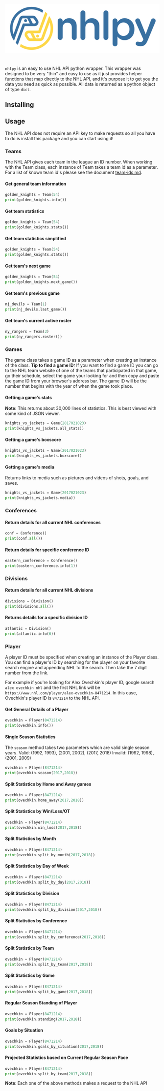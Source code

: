 ![nhlpy logo](https://github.com/0xalexdelgado/nhlpy/blob/master/other/pictures/nhlpy.png)

#
`nhlpy` is an easy to use NHL API python wrapper. This wrapper was designed to be very "thin" and easy to use as it just provides helper functions that map directly to the NHL API, and it's purpose it to get you the data you need as quick as possible. 
All data is returned as a python object of type `dict`. 

## Installing

## Usage

The NHL API does not require an API key to make requests so all you have to do is install this package and you can start using it!

### Teams 
The NHL API gives each team in the league an ID number. When working with the Team class, each instance of Team
takes a team id as a parameter. For a list of known team id's please see the document [team-ids.md](https://google.com).

#### Get general team information
```python
golden_knights = Team(54)
print(golden_knights.info())
```

#### Get team statistics
```python
golden_knights = Team(54)
print(golden_knights.stats())
```

#### Get team statistics simplified
```python
golden_knights = Team(54)
print(golden_knights.stats())
```

#### Get team's next game
```python
golden_knights = Team(54)
print(golden_knights.next_game())
```

#### Get team's previous game
```python
nj_devils = Team(1)
print(nj_devils.last_game())
```

#### Get team's current active roster
```python
ny_rangers = Team(3)
print(ny_rangers.roster())
```

### Games

The game class takes a game ID as a parameter when creating an instance of the class. 
__Tip to find a game ID:__ If you want to find a game ID you can go to the NHL team website
of one of the teams that participated in that game, go their schedule, select the game your
looking for and then copy and paste the game ID from your browser's address bar. The game ID will be the number that begins with the year of when the game took place.  

#### Getting a game's stats 
__Note:__ This returns about 30,000 lines of statistics. This is best viewed with some kind 
of JSON viewer.
```python
knights_vs_jackets = Game(2017021023)
print(knights_vs_jackets.all_stats))
```

#### Getting a game's boxscore
```python
knights_vs_jackets = Game(2017021023)
print(knights_vs_jackets.boxscore))
```

#### Getting a game's media
Returns links to media such as pictures and videos of shots, goals, and saves.

```python
knights_vs_jackets = Game(2017021023)
print(knights_vs_jackets.media))
```

### Conferences

#### Return details for all current NHL conferences
```python
conf = Conference()
print(conf.all())
```

#### Return details for specific conference ID
```python
eastern_conference = Conference()
print(eastern_conference.info(1))
```

### Divisions

#### Return details for all current NHL divisions
```python
divisions = Division()
print(divisions.all())
```

#### Returns details for a specific division ID
```python
atlantic = Division()
print(atlantic.info(6))
```

### Player 

A player ID must be specified when creating an instance of the Player class.
You can find a player's ID by searching for the player on your favorite search engine and appending NHL to the search. Then take the 7 digit number from the link. 

For example if you're looking for Alex Ovechkin's player ID, google search
`alex ovechkin nhl` and the first NHL link will be `https://www.nhl.com/player/alex-ovechkin-8471214`. In this case, Ovechkin's player ID is `8471214` to the NHL API. 

#### Get General Details of a Player
```python
ovechkin = Player(8471214)
print(ovechkin.info())
```

#### Single Season Statistics
The `season` method takes two parameters which are valid single season years. 
Valid: (1992, 1993), (2001, 2002), (2017, 2018)
Invalid: (1992, 1998), (2001, 2009)

```python
ovechkin = Player(8471214)
print(ovechkin.season(2017,2018))
```

#### Split Statistics by Home and Away games
```python
ovechkin = Player(8471214)
print(ovechkin.home_away(2017,2018))
```

#### Split Statistics by Win/Loss/OT 
```python
ovechkin = Player(8471214)
print(ovechkin.win_loss(2017,2018))
```

#### Split Statistics by Month
```python
ovechkin = Player(8471214)
print(ovechkin.split_by_month(2017,2018))
```

#### Split Statistics by Day of Week
```python
ovechkin = Player(8471214)
print(ovechkin.split_by_day(2017,2018))
```

#### Split Statistics by Division
```python
ovechkin = Player(8471214)
print(ovechkin.split_by_division(2017,2018))
```

#### Split Statistics by Conference
```python
ovechkin = Player(8471214)
print(ovechkin.split_by_conference(2017,2018))
```

#### Split Statistics by Team
```python
ovechkin = Player(8471214)
print(ovechkin.split_by_team(2017,2018))
```

#### Split Statistics by Game
```python
ovechkin = Player(8471214)
print(ovechkin.split_by_game(2017,2018))
```

#### Regular Season Standing of Player
```python
ovechkin = Player(8471214)
print(ovechkin.standing(2017,2018))
```

#### Goals by Situation 
```python
ovechkin = Player(8471214)
print(ovechkin.goals_by_situation(2017,2018))
```

#### Projected Statistics based on Current Regular Season Pace
```python
ovechkin = Player(8471214)
print(ovechkin.split_by_team(2017,2018))
```






__Note__: Each one of the above methods makes a request to the NHL API





